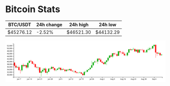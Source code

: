 # Bitcoin Stats

BTC/USDT|24h change|24h high|24h low|
|---|---|---|---|
|$45276.12|-2.52%|$46521.30|$44132.29|

<img src="./chart.svg">
